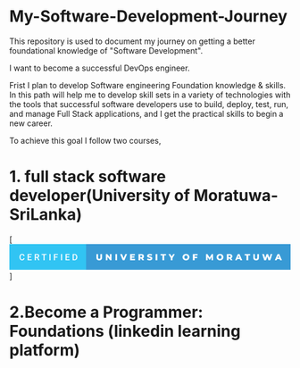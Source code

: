 # My-Software-Development-Journey

This repository is used to document my journey on getting a better foundational knowledge of "Software Development".

I want to become a successful DevOps engineer.

Frist I  plan to develop Software engineering Foundation knowledge & skills.
In this path will help me to develop skill sets in a variety of technologies
 with the tools that successful software developers use to build, deploy, test, run, and manage Full Stack applications, and I get the practical skills to      begin a new career. 

To achieve this goal I follow two courses,

# 1. full stack software developer(University of Moratuwa-SriLanka)
[![forthebadge](https://github.com/BJSanja/My-Software-Development-Journey/blob/main/certified-university-of-moratuwa.svg)]
# 2.Become a Programmer: Foundations (linkedin learning platform)
